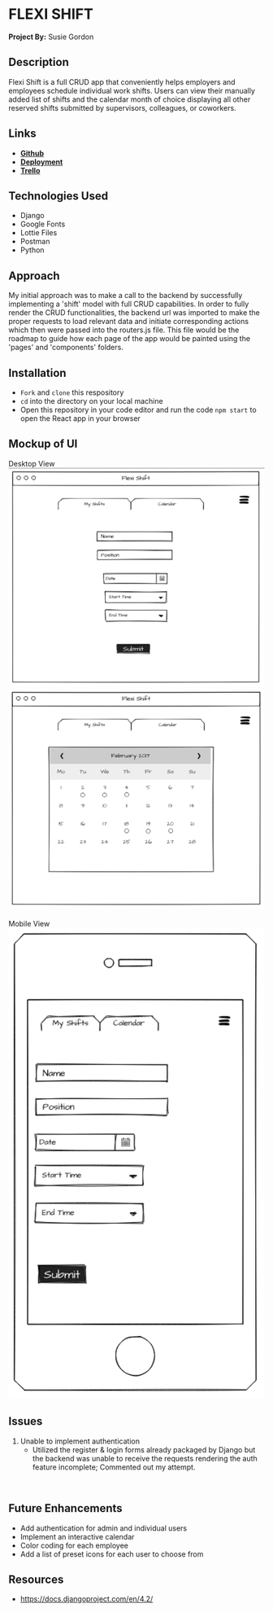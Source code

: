 # FLEXI SHIFT 
**Project By:** Susie Gordon

## Description
Flexi Shift is a full CRUD app that conveniently helps employers and employees schedule individual work shifts. Users can view their manually added list of shifts and the calendar month of choice displaying all other reserved shifts submitted by supervisors, colleagues, or coworkers. 

## Links
- [**Github**](https://github.com/choisus08/project_4_frontend)
- [**Deployment**](https://project-4-frontend-tau.vercel.app/)
- [**Trello**](https://trello.com/b/SYwaLdsk/flexi-shift)

## Technologies Used
- Django
- Google Fonts
- Lottie Files
- Postman
- Python

## Approach
My initial approach was to make a call to the backend by successfully implementing a 'shift' model with full CRUD capabilities. In order to fully render the CRUD functionalities, the backend url was imported to make the proper requests to load relevant data and initiate corresponding actions which then were passed into the routers.js file. This file would be the roadmap to guide how each page of the app would be painted using the 'pages' and 'components' folders. 

## Installation
- `Fork` and `clone` this respository
- `cd` into the directory on your local machine
- Open this repository in your code editor and run the code `npm start` to open the React app in your browser

## Mockup of UI <br>
Desktop View <img src= "./public/ui_desktop.png" alt="Desktop UI">
<img src= "./public/ui_desktop2.png" alt="Desktop UI"> 
</br>
</br>
Mobile View <br>
<img src= "./public/ui_mobile.png" alt="Mobile UI">
</br>

## Issues 
1. Unable to implement authentication
    - Utilized the register & login forms already packaged by Django but the backend was unable to receive the requests rendering the auth feature incomplete; Commented out my attempt.
</br>


## Future Enhancements
- Add authentication for admin and individual users
- Implement an interactive calendar
- Color coding for each employee
- Add a list of preset icons for each user to choose from

## Resources 
- https://docs.djangoproject.com/en/4.2/